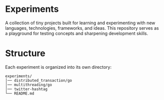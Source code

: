 # Experiments
A collection of tiny projects built for learning and experimenting with new languages, technologies, frameworks, and ideas. This repository serves as a playground for testing concepts and sharpening development skills.

# Structure
Each experiment is organized into its own directory:
```
experiments/
│── distributed_transaction/go
│── multithreading/go
│── twitter-hashtag
└── README.md
```
